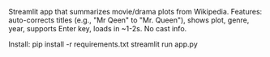 Streamlit app that summarizes movie/drama plots from Wikipedia. Features: auto-corrects titles (e.g., "Mr Qeen" to "Mr. Queen"), shows plot, genre, year, supports Enter key, loads in ~1-2s. No cast info.

Install:
pip install -r requirements.txt
streamlit run app.py
